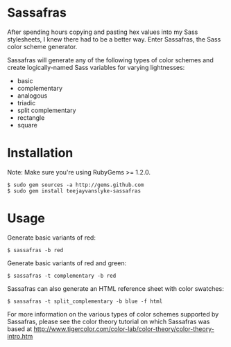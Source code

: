 Sassafras
=========

After spending hours copying and pasting hex values into my Sass stylesheets, 
I knew there had to be a better way.  Enter Sassafras, the Sass color scheme 
generator.

Sassafras will generate any of the following types of color schemes and create 
logically-named Sass variables for varying lightnesses:

* basic
* complementary
* analogous
* triadic
* split complementary
* rectangle
* square

Installation
============

Note:  Make sure you're using RubyGems >= 1.2.0.

    $ sudo gem sources -a http://gems.github.com
    $ sudo gem install teejayvanslyke-sassafras

Usage
=====

Generate basic variants of red:
    
    $ sassafras -b red

Generate basic variants of red and green:

    $ sassafras -t complementary -b red

Sassafras can also generate an HTML reference sheet with color swatches:

    $ sassafras -t split_complementary -b blue -f html
    
For more information on the various types of color schemes supported by Sassafras, 
please see the color theory tutorial on which Sassafras was based at http://www.tigercolor.com/color-lab/color-theory/color-theory-intro.htm
